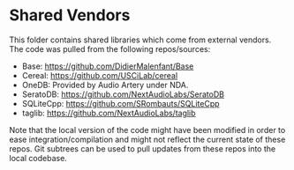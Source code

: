 # Shared Vendors

This folder contains shared libraries which come from external vendors. The code was pulled from the following repos/sources:

- Base: https://github.com/DidierMalenfant/Base
- Cereal: https://github.com/USCiLab/cereal
- OneDB: Provided by Audio Artery under NDA.
- SeratoDB: https://github.com/NextAudioLabs/SeratoDB
- SQLiteCpp: https://github.com/SRombauts/SQLiteCpp
- taglib: https://github.com/NextAudioLabs/taglib

Note that the local version of the code might have been modified in order to ease integration/compilation and might not reflect the current state of these repos. Git subtrees can be used to pull updates from these repos into the local codebase.
